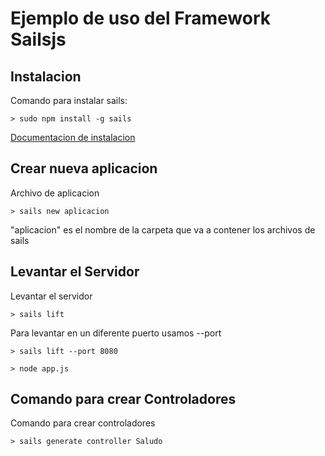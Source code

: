 # Ejemplo de uso del Framework Sailsjs

## Instalacion

Comando para instalar sails:

```
> sudo npm install -g sails
```

[Documentacion de instalacion](http://sailsjs.com/get-started)


## Crear nueva aplicacion

Archivo de aplicacion

```
> sails new aplicacion
```

"aplicacion" es el nombre de la carpeta que va a contener los archivos de sails

## Levantar el Servidor
Levantar el servidor
```
> sails lift
```

Para levantar en un diferente puerto usamos --port 

```
> sails lift --port 8080
```

```
> node app.js 
```
## Comando para crear Controladores

Comando para crear controladores

```
> sails generate controller Saludo
```








